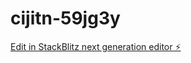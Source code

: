 # cijitn-59jg3y

[Edit in StackBlitz next generation editor ⚡️](https://stackblitz.com/~/github.com/scowan/cijitn-59jg3y)